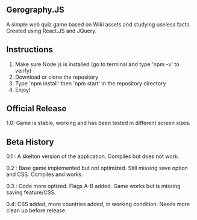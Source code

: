 ## Gerography.JS

A simple web quiz game based on Wiki assets and studying useless facts. Created using React.JS and JQuery.

## Instructions

1) Make sure Node.js is installed (go to terminal and type 'npm -v' to verify)
2) Download or clone the repository
3) Type 'npm install' then 'npm start' in the repository directory
4) Enjoy!

## Official Release

1.0: Game is stable, working and has been tested in different screen sizes. 

## Beta History

0.1 : A skelton version of the application. Compiles but does not work.

0.2 : Base game implemented but not optimized. Still missing save option and CSS. Compiles and works.

0.3 : Code more optized. Flags A-B added. Game works but is missing saving feature/CSS.

0.4: CSS added, more countries added, in working condition. Needs more clean up before release.
